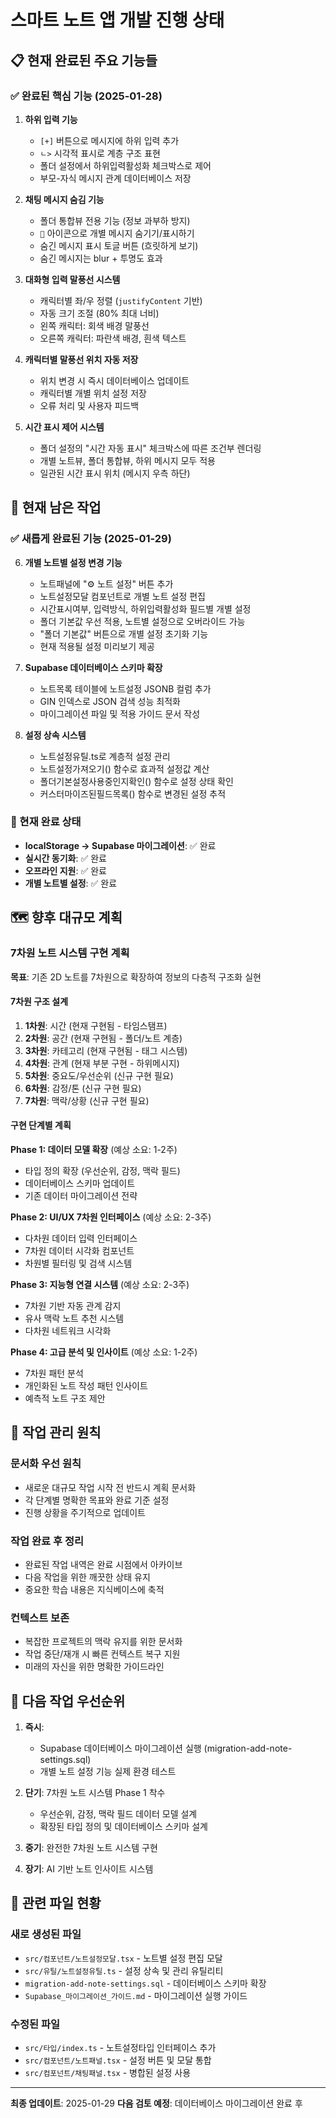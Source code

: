 # 스마트 노트 앱 개발 진행 상태

## 📋 현재 완료된 주요 기능들

### ✅ 완료된 핵심 기능 (2025-01-28)

1. **하위 입력 기능**
   - `[+]` 버튼으로 메시지에 하위 입력 추가
   - `ㄴ>` 시각적 표시로 계층 구조 표현
   - 폴더 설정에서 하위입력활성화 체크박스로 제어
   - 부모-자식 메시지 관계 데이터베이스 저장

2. **채팅 메시지 숨김 기능**
   - 폴더 통합뷰 전용 기능 (정보 과부하 방지)
   - `🙈` 아이콘으로 개별 메시지 숨기기/표시하기
   - 숨긴 메시지 표시 토글 버튼 (흐릿하게 보기)
   - 숨긴 메시지는 blur + 투명도 효과

3. **대화형 입력 말풍선 시스템**
   - 캐릭터별 좌/우 정렬 (`justifyContent` 기반)
   - 자동 크기 조절 (80% 최대 너비)
   - 왼쪽 캐릭터: 회색 배경 말풍선
   - 오른쪽 캐릭터: 파란색 배경, 흰색 텍스트

4. **캐릭터별 말풍선 위치 자동 저장**
   - 위치 변경 시 즉시 데이터베이스 업데이트
   - 캐릭터별 개별 위치 설정 저장
   - 오류 처리 및 사용자 피드백

5. **시간 표시 제어 시스템**
   - 폴더 설정의 "시간 자동 표시" 체크박스에 따른 조건부 렌더링
   - 개별 노트뷰, 폴더 통합뷰, 하위 메시지 모두 적용
   - 일관된 시간 표시 위치 (메시지 우측 하단)

## 🚧 현재 남은 작업

### ✅ 새롭게 완료된 기능 (2025-01-29)

6. **개별 노트별 설정 변경 기능**
   - 노트패널에 "⚙️ 노트 설정" 버튼 추가
   - 노트설정모달 컴포넌트로 개별 노트 설정 편집
   - 시간표시여부, 입력방식, 하위입력활성화 필드별 개별 설정
   - 폴더 기본값 우선 적용, 노트별 설정으로 오버라이드 가능
   - "폴더 기본값" 버튼으로 개별 설정 초기화 기능
   - 현재 적용될 설정 미리보기 제공

7. **Supabase 데이터베이스 스키마 확장**
   - 노트목록 테이블에 노트설정 JSONB 컬럼 추가
   - GIN 인덱스로 JSON 검색 성능 최적화
   - 마이그레이션 파일 및 적용 가이드 문서 작성

8. **설정 상속 시스템**
   - 노트설정유틸.ts로 계층적 설정 관리
   - 노트설정가져오기() 함수로 효과적 설정값 계산
   - 폴더기본설정사용중인지확인() 함수로 설정 상태 확인
   - 커스터마이즈된필드목록() 함수로 변경된 설정 추적

### 🎯 현재 완료 상태
- **localStorage → Supabase 마이그레이션**: ✅ 완료
- **실시간 동기화**: ✅ 완료  
- **오프라인 지원**: ✅ 완료
- **개별 노트별 설정**: ✅ 완료

## 🗺️ 향후 대규모 계획

### 7차원 노트 시스템 구현 계획
**목표**: 기존 2D 노트를 7차원으로 확장하여 정보의 다층적 구조화 실현

#### 7차원 구조 설계
1. **1차원**: 시간 (현재 구현됨 - 타임스탬프)
2. **2차원**: 공간 (현재 구현됨 - 폴더/노트 계층)
3. **3차원**: 카테고리 (현재 구현됨 - 태그 시스템)
4. **4차원**: 관계 (현재 부분 구현 - 하위메시지)
5. **5차원**: 중요도/우선순위 (신규 구현 필요)
6. **6차원**: 감정/톤 (신규 구현 필요)
7. **7차원**: 맥락/상황 (신규 구현 필요)

#### 구현 단계별 계획

**Phase 1: 데이터 모델 확장** (예상 소요: 1-2주)
- 타입 정의 확장 (우선순위, 감정, 맥락 필드)
- 데이터베이스 스키마 업데이트
- 기존 데이터 마이그레이션 전략

**Phase 2: UI/UX 7차원 인터페이스** (예상 소요: 2-3주)
- 다차원 데이터 입력 인터페이스
- 7차원 데이터 시각화 컴포넌트
- 차원별 필터링 및 검색 시스템

**Phase 3: 지능형 연결 시스템** (예상 소요: 2-3주)
- 7차원 기반 자동 관계 감지
- 유사 맥락 노트 추천 시스템
- 다차원 네트워크 시각화

**Phase 4: 고급 분석 및 인사이트** (예상 소요: 1-2주)
- 7차원 패턴 분석
- 개인화된 노트 작성 패턴 인사이트
- 예측적 노트 구조 제안

## 📝 작업 관리 원칙

### 문서화 우선 원칙
- 새로운 대규모 작업 시작 전 반드시 계획 문서화
- 각 단계별 명확한 목표와 완료 기준 설정
- 진행 상황을 주기적으로 업데이트

### 작업 완료 후 정리
- 완료된 작업 내역은 완료 시점에서 아카이브
- 다음 작업을 위한 깨끗한 상태 유지
- 중요한 학습 내용은 지식베이스에 축적

### 컨텍스트 보존
- 복잡한 프로젝트의 맥락 유지를 위한 문서화
- 작업 중단/재개 시 빠른 컨텍스트 복구 지원
- 미래의 자신을 위한 명확한 가이드라인

## 🔄 다음 작업 우선순위

1. **즉시**: 
   - Supabase 데이터베이스 마이그레이션 실행 (migration-add-note-settings.sql)
   - 개별 노트 설정 기능 실제 환경 테스트

2. **단기**: 7차원 노트 시스템 Phase 1 착수
   - 우선순위, 감정, 맥락 필드 데이터 모델 설계
   - 확장된 타입 정의 및 데이터베이스 스키마 설계

3. **중기**: 완전한 7차원 노트 시스템 구현
4. **장기**: AI 기반 노트 인사이트 시스템

## 📁 관련 파일 현황

### 새로 생성된 파일
- `src/컴포넌트/노트설정모달.tsx` - 노트별 설정 편집 모달
- `src/유틸/노트설정유틸.ts` - 설정 상속 및 관리 유틸리티
- `migration-add-note-settings.sql` - 데이터베이스 스키마 확장
- `Supabase_마이그레이션_가이드.md` - 마이그레이션 실행 가이드

### 수정된 파일
- `src/타입/index.ts` - 노트설정타입 인터페이스 추가
- `src/컴포넌트/노트패널.tsx` - 설정 버튼 및 모달 통합
- `src/컴포넌트/채팅패널.tsx` - 병합된 설정 사용

---
**최종 업데이트**: 2025-01-29
**다음 검토 예정**: 데이터베이스 마이그레이션 완료 후
